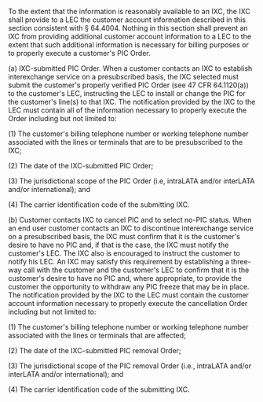 To the extent that the information is reasonably available to an IXC, the IXC shall provide to a LEC the customer account information described in this section consistent with § 64.4004. Nothing in this section shall prevent an IXC from providing additional customer account information to a LEC to the extent that such additional information is necessary for billing purposes or to properly execute a customer's PIC Order.

(a) IXC-submitted PIC Order. When a customer contacts an IXC to establish interexchange service on a presubscribed basis, the IXC selected must submit the customer's properly verified PIC Order (see 47 CFR 64.1120(a)) to the customer's LEC, instructing the LEC to install or change the PIC for the customer's line(s) to that IXC. The notification provided by the IXC to the LEC must contain all of the information necessary to properly execute the Order including but not limited to:

(1) The customer's billing telephone number or working telephone number associated with the lines or terminals that are to be presubscribed to the IXC;

(2) The date of the IXC-submitted PIC Order;

(3) The jurisdictional scope of the PIC Order (i.e, intraLATA and/or interLATA and/or international); and

(4) The carrier identification code of the submitting IXC.

(b) Customer contacts IXC to cancel PIC and to select no-PIC status. When an end user customer contacts an IXC to discontinue interexchange service on a presubscribed basis, the IXC must confirm that it is the customer's desire to have no PIC and, if that is the case, the IXC must notify the customer's LEC. The IXC also is encouraged to instruct the customer to notify his LEC. An IXC may satisfy this requirement by establishing a three-way call with the customer and the customer's LEC to confirm that it is the customer's desire to have no PIC and, where appropriate, to provide the customer the opportunity to withdraw any PIC freeze that may be in place. The notification provided by the IXC to the LEC must contain the customer account information necessary to properly execute the cancellation Order including but not limited to:

(1) The customer's billing telephone number or working telephone number associated with the lines or terminals that are affected;

(2) The date of the IXC-submitted PIC removal Order;

(3) The jurisdictional scope of the PIC removal Order (i.e., intraLATA and/or interLATA and/or international); and

(4) The carrier identification code of the submitting IXC.

